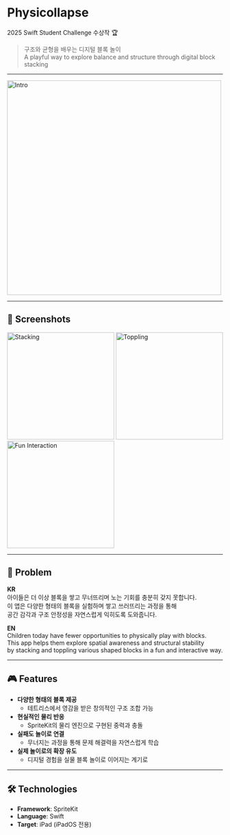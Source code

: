 # Physicollapse  
2025 Swift Student Challenge 수상작 🏆  
> 구조와 균형을 배우는 디지털 블록 놀이  
> A playful way to explore balance and structure through digital block stacking

---

<img width="500" alt="Intro" src="https://github.com/user-attachments/assets/bef3ba25-afdf-406e-b025-7fb005954ebc">

---

## 📸 Screenshots

<p float="left">
  <img width="250" alt="Stacking" src="https://github.com/user-attachments/assets/ac5f1e38-c8aa-422f-823a-527a18f6beff">
  <img width="250" alt="Toppling" src="https://github.com/user-attachments/assets/c2b3cbea-8c46-4e76-a321-01c1506774e2">
  <img width="250" alt="Fun Interaction" src="https://github.com/user-attachments/assets/1efce108-f170-4643-be0e-ab1997c3390b">
</p>

---

## 🧩 Problem

**KR**  
아이들은 더 이상 블록을 쌓고 무너뜨리며 노는 기회를 충분히 갖지 못합니다.  
이 앱은 다양한 형태의 블록을 실험하며 쌓고 쓰러뜨리는 과정을 통해  
공간 감각과 구조 안정성을 자연스럽게 익히도록 도와줍니다.

**EN**  
Children today have fewer opportunities to physically play with blocks.  
This app helps them explore spatial awareness and structural stability  
by stacking and toppling various shaped blocks in a fun and interactive way.

---

## 🎮 Features

- **다양한 형태의 블록 제공**  
  - 테트리스에서 영감을 받은 창의적인 구조 조합 가능  
- **현실적인 물리 반응**  
  - SpriteKit의 물리 엔진으로 구현된 중력과 충돌  
- **실패도 놀이로 연결**  
  - 무너지는 과정을 통해 문제 해결력을 자연스럽게 학습  
- **실제 놀이로의 확장 유도**  
  - 디지털 경험을 실물 블록 놀이로 이어지는 계기로

---

## 🛠 Technologies

- **Framework**: SpriteKit  
- **Language**: Swift  
- **Target**: iPad (iPadOS 전용)
